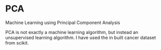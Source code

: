 # PCA
Machine Learning using Principal Component Analysis

PCA is not exactly a machine learning algorithm, but instead an unsupervised learning algorithm.
I have used the in built cancer dataset from scikit.
